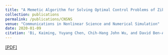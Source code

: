 ```yaml
---
title: "A Memetic Algorithm for Solving Optimal Control Problems of Zika Virus Epidemic with Equilibriums and Backward Bifurcation Analysis"
collection: publications
permalink: /publications/CNSNS
venue: "Communications in Nonlinear Science and Numerical Simulation"
date: 2020-01-09
citation: 'Bi, Kaiming, Yuyang Chen, Chih-Hang John Wu, and David Ben-Arieh. "A Memetic Algorithm for Solving Optimal Control Problems of Zika Virus Epidemic with Equilibriums and Backward Bifurcation Analysis." Communications in Nonlinear Science and Numerical Simulation (2020): 105176.'
---
```

[[PDF]](https://reader.elsevier.com/reader/sd/pii/S1007570420300113?token=B8220E5B21FD7B2182C73550D141769EDF8AE55CB3364D112588CFC27C2BC5885333B81126DE95C5A851B8DAEF00CAB5)
